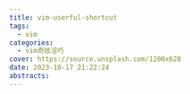 ```yaml
---
title: vim-userful-shortcut
tags:
  - vim
categories:
  - vim奇技淫巧
cover: https://source.unsplash.com/1200x628
date: 2023-10-17 21:22:24
abstracts:
---
```

